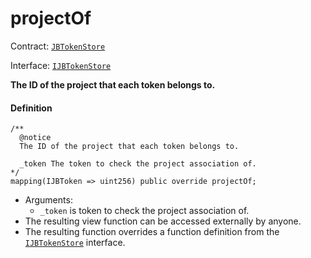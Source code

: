 # projectOf

Contract: [`JBTokenStore`](/docs/v4/deprecated/v3/api/contracts/jbtokenstore/README.md)​‌

Interface: [`IJBTokenStore`](/docs/v4/deprecated/v3/api/interfaces/ijbtokenstore.md)

**The ID of the project that each token belongs to.**

#### Definition

```
/**
  @notice
  The ID of the project that each token belongs to.

  _token The token to check the project association of.
*/
mapping(IJBToken => uint256) public override projectOf;
```

* Arguments:
  * `_token` is token to check the project association of.
* The resulting view function can be accessed externally by anyone.
* The resulting function overrides a function definition from the [`IJBTokenStore`](/docs/v4/deprecated/v3/api/interfaces/ijbtokenstore.md) interface.
